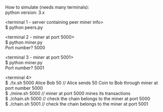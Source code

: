 How to simulate (needs many terminals):  
python version: 3.x  

<terminal 1 - server containing peer miner info>  
$ python peers.py  

<terminal 2 - miner at port 5000>  
$ python miner.py  
Port number? 5000  

<terminal 3 - miner at port 5001>  
$ python miner.py  
Port number? 5001  

<terminal 4>  
$ ./tx.sh 5000 Alice Bob 50  // Alice sends 50 Coin to Bob through miner at port number 5000  
$ ./mine.sh 5000  // miner at port 5000 mines its transactions  
$ ./chain.sh 5000  // check the chain belongs to the miner at port 5000  
$ ./chain.sh 5001  // check the chain belongs to the miner at port 5001  
